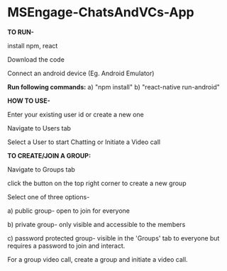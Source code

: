 # MSEngage-ChatsAndVCs-App

**TO RUN-**

install npm, react

Download the code

Connect an android device (Eg. Android Emulator)

**Run following commands:**
a) "npm install"
b) "react-native run-android"


**HOW TO USE-**

Enter your existing user id or create a new one

Navigate to Users tab

Select a User to start Chatting or Initiate a Video call


**TO CREATE/JOIN A GROUP:**

Navigate to Groups tab

click the button on the top right corner to create a new group

Select one of three options-

a) public group- open to join for everyone

b) private group- only visible and accessible to the members

c) password protected group- visible in the 'Groups' tab to everyone but requires a password to join and interact.


For a group video call, create a group and initiate a video call.
